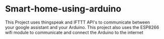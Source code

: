# Smart-home-using-arduino
This Project uses thingspeak and IFTTT API's to communicate between your google assistant and your Arduino. This project also uses the ESP8266 wifi module to communicate and connect the Arduino to the internet

